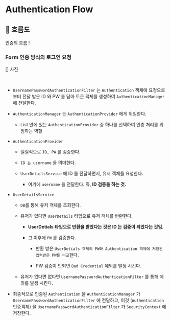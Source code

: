 # Authentication Flow

## 🤖 흐름도

인증의 흐름 ! 


### Form 인증 방식의 로그인 요청

[] 사진

<br>

- `UsernamePasswordAuthenticationFilter` 는 `Authentication` 객체에 요청으로 부터 전달 받은 ID 와 PW 를 담아 토큰 객체를 생성하여 `AuthenticationManager` 에 전달한다. 

- `AuthenticationManager` 는 `AuthenticationProvider` 에게 위임한다.

    - List 안에 있는 `AuthenticationProvider` 중 하나를 선택하여 인층 처리를 위임하는 역할

- `AuthenticationProvider`

    - 실질적으로 `ID, PW` 를 검증한다.

    - `ID 는 username` 을 의미한다. 

    - `UserDetailsService` 에 ID 를 전달하면서, 유저 객체를 요청한다. 

        - 여기에 `username` 을 전달한다. 즉, <b>ID 검증을 하는 것. </b>

- `UserDetailsService`

    - `DB`를 통해 유저 객체를 조회한다.

    - 유저가 있다면 `UserDetails` 타입으로 유저 객체를 반환한다. 

        - <b>UserDetials 타입으로 반환을 받았다는 것은 ID 는 검증이 되었다는 것임.</b>

        - 그 이후에 `PW` 를 검증한다. 

            - 반환 받은 `UserDetials 객체의 PW와 Authentication 객체에 저장된 입력받은 PW를 비교`한다.

            - PW 검증이 안되면 `Bad Credential` 예외를 발생 시킨다.

    - 유저가 없다면 없다면 `UsernamePasswordAuthenticationFilter` 를 통해 예외를 발생 시킨다. 


- 최종적으로 인증된 `Authentication` 을 `AuthenticationManager` 가 `UsernamePasswordAuthenticationFilter` 에 전달하고, 이것 (`Authentication` 인증객체) 을 `UsernamePasswordAuthenticationFilter` 가 `SecurityContext` 에 저장한다. 




    



